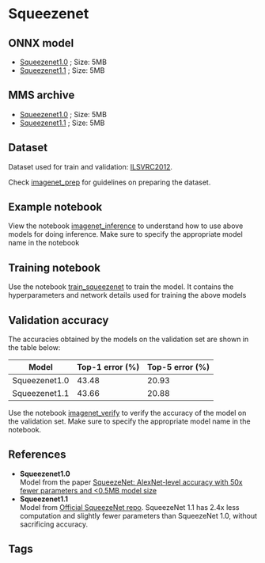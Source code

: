 # Squeezenet
## ONNX model
* [Squeezenet1.0]() ; Size: 5MB
* [Squeezenet1.1]() ; Size: 5MB
## MMS archive
* [Squeezenet1.0]() ; Size: 5MB
* [Squeezenet1.1]() ; Size: 5MB
## Dataset
Dataset used for train and validation: [ILSVRC2012](http://www.image-net.org/challenges/LSVRC/2012/). 

Check [imagenet_prep](../imagenet_prep.md) for guidelines on preparing the dataset. 
## Example notebook
View the notebook [imagenet_inference](../imagenet_inference.ipynb) to understand how to use above models for doing inference. Make sure to specify the appropriate model name in the notebook
## Training notebook
Use the notebook [train_squeezenet](train_squeezenet.ipynb) to train the model. It contains the hyperparameters and network details used for training the above models
## Validation accuracy
The accuracies obtained by the models on the validation set are shown in the table below: 

|Model        |Top-1 error (%)|Top-5 error (%)|
|-------------|:--------------|:--------------|
|Squeezenet1.0|     43.48     |     20.93     |
|Squeezenet1.1|     43.66     |     20.88     |

Use the notebook [imagenet_verify](../imagenet_verify.ipynb) to verify the accuracy of the model on the validation set. Make sure to specify the appropriate model name in the notebook.
## References
* **Squeezenet1.0**  
Model from the paper [SqueezeNet: AlexNet-level accuracy with 50x fewer parameters and <0.5MB model size](https://arxiv.org/abs/1602.07360)
* **Squeezenet1.1**   
Model from [Official SqueezeNet repo](https://github.com/DeepScale/SqueezeNet/tree/master/SqueezeNet_v1.1). SqueezeNet 1.1 has 2.4x less computation and slightly fewer parameters than SqueezeNet 1.0, without sacrificing accuracy.
## Tags

